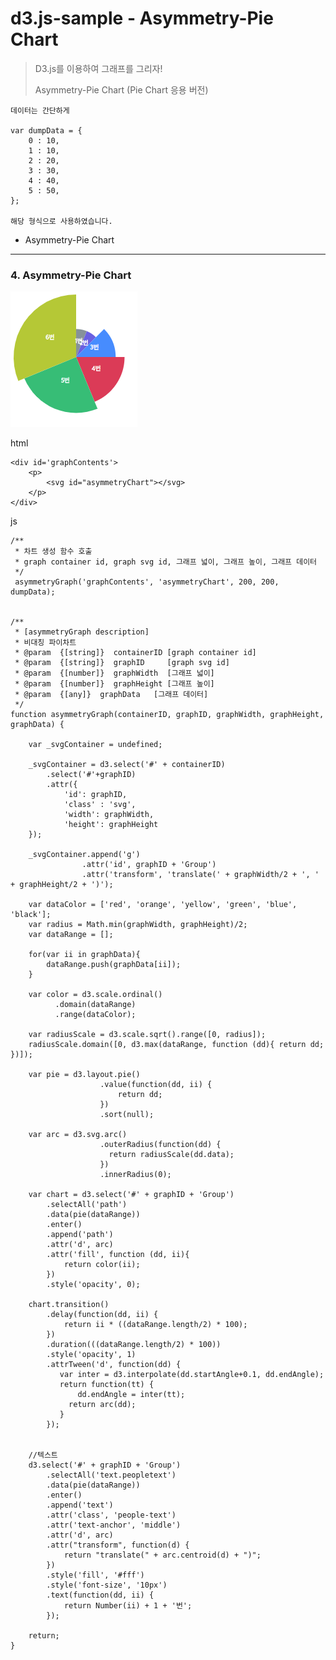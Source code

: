 # d3.js-sample - Asymmetry-Pie Chart
> D3.js를 이용하여 그래프를 그리자!
> 
> Asymmetry-Pie Chart (Pie Chart 응용 버전)
> 

	데이터는 간단하게
	
	var dumpData = {
		0 : 10,
		1 : 10,
		2 : 20,
		3 : 30,
		4 : 40,
		5 : 50,
	};
	
	해당 형식으로 사용하였습니다.

	
- Asymmetry-Pie Chart
----------
### 4. Asymmetry-Pie Chart

![Alt text](./exampleImg/chart9.png)

html

	<div id='graphContents'>
        <p>
            <svg id="asymmetryChart"></svg>
        </p>	
	</div>
	

js

	/**
	 * 차트 생성 함수 호출
	 * graph container id, graph svg id, 그래프 넓이, 그래프 높이, 그래프 데이터
	 */
	 asymmetryGraph('graphContents', 'asymmetryChart', 200, 200, dumpData);
	 

    /**
     * [asymmetryGraph description]
     * 비대칭 파이차트
     * @param  {[string]}  containerID [graph container id]
     * @param  {[string]}  graphID     [graph svg id]
     * @param  {[number]}  graphWidth  [그래프 넓이]
     * @param  {[number]}  graphHeight [그래프 높이]
     * @param  {[any]}  graphData   [그래프 데이터]
     */
    function asymmetryGraph(containerID, graphID, graphWidth, graphHeight, graphData) {

        var _svgContainer = undefined;

        _svgContainer = d3.select('#' + containerID)
            .select('#'+graphID)
            .attr({
                'id': graphID,
                'class' : 'svg',
                'width': graphWidth,
                'height': graphHeight
        });

        _svgContainer.append('g')
                    .attr('id', graphID + 'Group')
                    .attr('transform', 'translate(' + graphWidth/2 + ', ' + graphHeight/2 + ')');

        var dataColor = ['red', 'orange', 'yellow', 'green', 'blue', 'black'];
        var radius = Math.min(graphWidth, graphHeight)/2;
        var dataRange = [];

        for(var ii in graphData){
            dataRange.push(graphData[ii]);
        }

        var color = d3.scale.ordinal()
              .domain(dataRange)
              .range(dataColor);

        var radiusScale = d3.scale.sqrt().range([0, radius]);
        radiusScale.domain([0, d3.max(dataRange, function (dd){ return dd; })]);

        var pie = d3.layout.pie()
                        .value(function(dd, ii) {
                            return dd;
                        })
                        .sort(null);

        var arc = d3.svg.arc()
                        .outerRadius(function(dd) {
                          return radiusScale(dd.data);
                        })
                        .innerRadius(0);

        var chart = d3.select('#' + graphID + 'Group')
            .selectAll('path')
            .data(pie(dataRange))
            .enter()
            .append('path')
            .attr('d', arc)
            .attr('fill', function (dd, ii){
                return color(ii);
            })
            .style('opacity', 0);

        chart.transition()
            .delay(function(dd, ii) {
                return ii * ((dataRange.length/2) * 100);
            })
            .duration(((dataRange.length/2) * 100))
            .style('opacity', 1)
            .attrTween('d', function(dd) {
               var inter = d3.interpolate(dd.startAngle+0.1, dd.endAngle);
               return function(tt) {
                   dd.endAngle = inter(tt);
                 return arc(dd);
               }
            });


        //텍스트
        d3.select('#' + graphID + 'Group')
            .selectAll('text.peopletext')
            .data(pie(dataRange))
            .enter()
            .append('text')
            .attr('class', 'people-text')
            .attr('text-anchor', 'middle')
            .attr('d', arc)
            .attr("transform", function(d) {
                return "translate(" + arc.centroid(d) + ")";
            })
            .style('fill', '#fff')
            .style('font-size', '10px')
            .text(function(dd, ii) {
                return Number(ii) + 1 + '번';
            });

        return;
    }